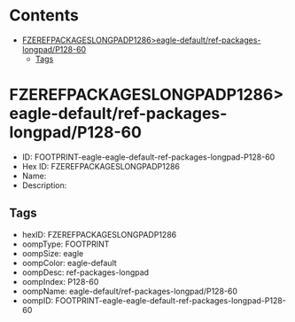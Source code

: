 



Contents
========

* [FZEREFPACKAGESLONGPADP1286>eagle-default/ref-packages-longpad/P128-60](#fzerefpackageslongpadp1286eagle-defaultref-packages-longpadp128-60)
	* [Tags](#tags)

# FZEREFPACKAGESLONGPADP1286>eagle-default/ref-packages-longpad/P128-60

- ID: FOOTPRINT-eagle-eagle-default-ref-packages-longpad-P128-60
- Hex ID: FZEREFPACKAGESLONGPADP1286
- Name: 
- Description: 

## Tags

- hexID: FZEREFPACKAGESLONGPADP1286
- oompType: FOOTPRINT
- oompSize: eagle
- oompColor: eagle-default
- oompDesc: ref-packages-longpad
- oompIndex: P128-60
- oompName: eagle-default/ref-packages-longpad/P128-60
- oompID: FOOTPRINT-eagle-eagle-default-ref-packages-longpad-P128-60
